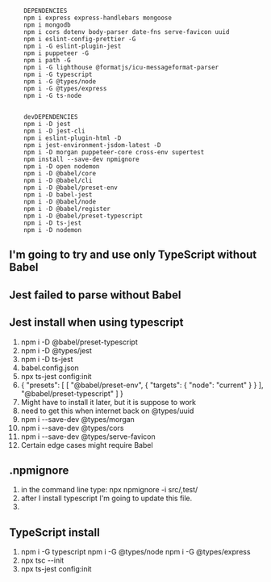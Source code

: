 <!--?  NPM INSTALLS  -->

        DEPENDENCIES
        npm i express express-handlebars mongoose
        npm i mongodb
        npm i cors dotenv body-parser date-fns serve-favicon uuid
        npm i eslint-config-prettier -G
        npm i -G eslint-plugin-jest
        npm i puppeteer -G
        npm i path -G
        npm i -G lighthouse @formatjs/icu-messageformat-parser
        npm i -G typescript
        npm i -G @types/node
        npm i -G @types/express
        npm i -G ts-node


        devDEPENDENCIES
        npm i -D jest
        npm i -D jest-cli
        npm i eslint-plugin-html -D
        npm i jest-environment-jsdom-latest -D
        npm i -D morgan puppeteer-core cross-env supertest
        npm install --save-dev npmignore
        npm i -D open nodemon
        npm i -D @babel/core
        npm i -D @babel/cli
        npm i -D @babel/preset-env
        npm i -D babel-jest
        npm i -D @babel/node
        npm i -D @babel/register
        npm i -D @babel/preset-typescript
        npm i -D ts-jest
        npm i -D nodemon

## I'm going to try and use only TypeScript without Babel

## Jest failed to parse without Babel

## Jest install when using typescript

1. npm i -D @babel/preset-typescript
2. npm i -D @types/jest
3. npm i -D ts-jest
4. babel.config.json
5. npx ts-jest config:init
6. {
   "presets": [
   [
   "@babel/preset-env",
   {
   "targets": {
   "node": "current"
   }
   }
   ],
   "@babel/preset-typescript"
   ]
   }
7. Might have to install it later, but it is suppose to work
8. need to get this when internet back on @types/uuid
9. npm i --save-dev @types/morgan
10. npm i --save-dev @types/cors
11. npm i --save-dev @types/serve-favicon
12. Certain edge cases might require Babel
<!--
    npm i -D @babel/core
    npm i -D @babel/cli
    npm i -D @babel/preset-env
    npm i -D babel-jest
    npm i -D @babel/node
    npm i -D @babel/register
    npm i -D @babel/preset-typescript
    -->

## .npmignore

1. in the command line type: npx npmignore -i src/,test/
2. after I install typescript I'm going to update this file.
3.

## TypeScript install

1.  npm i -G typescript
    npm i -G @types/node
    npm i -G @types/express
2.  npx tsc --init
3.  npx ts-jest config:init
